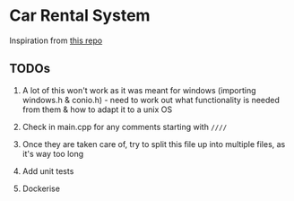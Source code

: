 # Car Rental System

Inspiration from [this repo](https://github.com/thegreat1411vrishank/how-to-make-a-car-rental-system-using-c--)

## TODOs

1. A lot of this won't work as it was meant for windows (importing windows.h & conio.h) - need to work out what functionality is needed from them & how to adapt it to a unix OS

2. Check in main.cpp for any comments starting with `////`

3. Once they are taken care of, try to split this file up into multiple files, as it's way too long

4. Add unit tests

5. Dockerise
